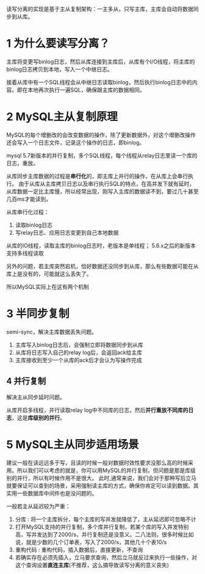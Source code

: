 读写分离的实现是基于主从复制架构：一主多从，只写主库，主库会自动将数据同步到从库。

# 1 为什么要读写分离？
主库将变更写binlog日志，然后从库连接到主库后，从库有个I/O线程，将主库的binlog日志拷贝到本地，写入一个中继日志。

接着从库中有一个SQL线程会从中继日志读取binlog，然后执行binlog日志中的内容。即在本地再次执行一遍SQL，确保跟主库的数据相同。

# 2 MySQL主从复制原理
MySQL的每个增删改的会改变数据的操作，除了更新数据外，对这个增删改操作还会写入一个日志文件，记录这个操作的日志，即binlog。

mysql 5.7新版本的并行复制，多个SQL线程，每个线程从relay日志里读一个库的
日志，重放。

从库同步主库数据的过程是**串行化**的，即主库上并行的操作，在从库上会串行执行。
由于从库从主库拷贝日志以及串行执行SQL的特点，在高并发下就有延时，从库数据一定比主库慢，所以经常出现，刚写入主库的数据读不到，要过几十甚至几百ms才能读到。

从库串行化过程：
1. 读取binlog日志
2. 写relay日志、应用日志变更到自己本地数据

从库的IO线程，读取主库的binlog日志时，老版本是单线程；
5.6.x之后的新版本支持多线程读取

另外的问题，若主库突然宕机，恰好数据还没同步到从库，那么有些数据可能在从库上是没有的，可能就这么丢失了。

所以MySQL实际上在这有两个机制
# 3 半同步复制
semi-sync，解决主库数据丢失问题。

1. 主库写入binlog日志后，会强制立即将数据同步到从库
2. 从库将日志写入自己的relay log后，会返回ack给主库
3. 主库接收到至少一个从库的ack后才会认为写操作完成

## 4 并行复制
解决主从同步延时问题。

从库开启多线程，并行读取relay log中不同库的日志，然后**并行重放不同库的日志**，这是**库级别的并行**。

# 5 MySQL主从同步适用场景

建议一般在读远远多于写，且读的时候一般对数据时效性要求没那么高的时候采用。所以我们可以考虑的就是，你可以用MySQL的并行复制，但问题是那是库级别的并行，所以有时候作用不是很大。
此时,通常来说，我们会对于那种写后立马就要保证可以查到的场景，采用强制读主库的方式，确保你肯定可以读到数据。其实用一些数据库中间件也是没问题的。

一般若主从延迟较为严重：
1. 分库 : 将一个主库拆分，每个主库的写并发就降低了，主从延迟即可忽略不计
2. 打开MySQL支持的并行复制，多个库并行复制，若某个库的写入并发特别高，写并发达到了2000/s，并行复制还是没意义。二八法则，很多时候比如说，就是少数的几个订单表，写入了2000/s，其他几十个表10/s
3. 重构代码 : 重构代码，插入数据后，直接更新，不查询
4. 若确实存在必须先插入，立马要求查询，然后立马就反过来执行一些操作，对这个查询设置**直连主库**(不推荐，这么搞导致读写分离的意义丧失)